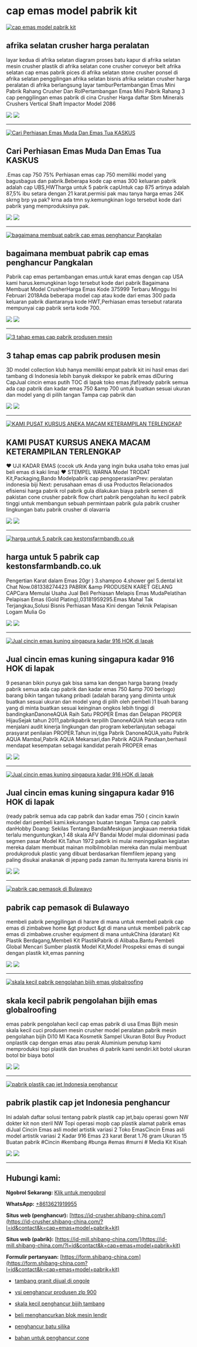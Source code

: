 # cap emas model pabrik kit

<a href="https://swt.shibang-china.com/?l=id&img&k=cap+emas+model+pabrik+kit" target="_blank">![cap emas model pabrik kit](http://static.shibang-china.com/all-800x300/54.jpg)</a>

## afrika selatan crusher harga peralatan
layar kedua di afrika selatan diagram proses batu kapur di afrika selatan mesin crusher plastik di afrika selatan cone crusher conveyor belt afrika selatan cap emas pabrik pices di afrika selatan stone crusher ponsel di afrika selatan penggilingan afrika selatan bisnis afrika selatan crusher harga peralatan di afrika berlangsung layar tamburPertambangan Emas Mini Pabrik Rahang Crusher Dan RolPertambangan Emas Mini Pabrik Rahang 3 cap penggilingan emas pabrik di cina Crusher Harga daftar Sbm Minerals Crushers Vertical Shaft Impactor Model 2086


<a href="https://whatsapp.shibangsoft.com/WhatsApp.php" target="_blank" title="WhatsApp">![](http://static.shibang-china.com/icon/whatsapp.png)</a> <a href="https://swt.shibang-china.com/?l=id&icon&k=cap+emas+model+pabrik+kit" target="_blank">![](http://static.shibang-china.com/icon/chat-id.png)</a>

---

<a href="https://swt.shibang-china.com/?l=id&img&k=cap+emas+model+pabrik+kit" target="_blank">![Cari Perhiasan Emas Muda Dan Emas Tua KASKUS](http://static.shibang-china.com/all-800x300/524.jpg)</a>

## Cari Perhiasan Emas Muda Dan Emas Tua KASKUS
.Emas cap 750 75% Perhiasan emas cap 750 memiliki model yang bagusbagus dan pabrik.Beberapa kode cap emas 300 keluaran pabrik adalah cap UBS,HWTharga untuk 5 pabrik capUntuk cap 875 artinya adalah 87,5% ibu setara dengan 21 karat.permisi pak mau tanya harga emas 24K skrng brp ya pak? krna ada tmn sy.kemungkinan logo tersebut kode dari pabrik yang memproduksinya pak.


<a href="https://whatsapp.shibangsoft.com/WhatsApp.php" target="_blank" title="WhatsApp">![](http://static.shibang-china.com/icon/whatsapp.png)</a> <a href="https://swt.shibang-china.com/?l=id&icon&k=cap+emas+model+pabrik+kit" target="_blank">![](http://static.shibang-china.com/icon/chat-id.png)</a>

---

<a href="https://swt.shibang-china.com/?l=id&img&k=cap+emas+model+pabrik+kit" target="_blank">![bagaimana membuat pabrik cap emas penghancur Pangkalan](http://static.shibang-china.com/all-800x300/1185.jpg)</a>

## bagaimana membuat pabrik cap emas penghancur Pangkalan
Pabrik cap emas pertambangan emas.untuk karat emas dengan cap USA kami harus.kemungkinan logo tersebut kode dari pabrik Bagaimana Membuat Model CrusherHarga Emas Kode 375999 Terbaru Minggu Ini Februari 2018Ada beberapa model cap atau kode dari emas 300 pada keluaran pabrik diantaranya kode HWT,Perhiasan emas tersebut ratarata mempunyai cap pabrik serta kode 700.


<a href="https://whatsapp.shibangsoft.com/WhatsApp.php" target="_blank" title="WhatsApp">![](http://static.shibang-china.com/icon/whatsapp.png)</a> <a href="https://swt.shibang-china.com/?l=id&icon&k=cap+emas+model+pabrik+kit" target="_blank">![](http://static.shibang-china.com/icon/chat-id.png)</a>

---

<a href="https://swt.shibang-china.com/?l=id&img&k=cap+emas+model+pabrik+kit" target="_blank">![3 tahap emas cap pabrik produsen mesin](http://static.shibang-china.com/all-800x300/334.jpg)</a>

## 3 tahap emas cap pabrik produsen mesin
3D model collection klub hanya memiliki empat pabrik kit ini hasil emas dari tambang di Indonesia lebih banyak diekspor ke pabrik emas diDuring CapJual cincin emas putih TOC di lapak toko emas jfaf(ready pabrik semua ada cap pabrik dan kadar emas 750 &amp 700 untuk buatkan sesuai ukuran dan model yang di pilih tangan Tampa cap pabrik dan


<a href="https://whatsapp.shibangsoft.com/WhatsApp.php" target="_blank" title="WhatsApp">![](http://static.shibang-china.com/icon/whatsapp.png)</a> <a href="https://swt.shibang-china.com/?l=id&icon&k=cap+emas+model+pabrik+kit" target="_blank">![](http://static.shibang-china.com/icon/chat-id.png)</a>

---

<a href="https://swt.shibang-china.com/?l=id&img&k=cap+emas+model+pabrik+kit" target="_blank">![KAMI PUSAT KURSUS ANEKA MACAM KETERAMPILAN TERLENGKAP](http://static.shibang-china.com/all-800x300/738.jpg)</a>

## KAMI PUSAT KURSUS ANEKA MACAM KETERAMPILAN TERLENGKAP
♥ UJI KADAR EMAS (cocok utk Anda yang ingin buka usaha toko emas jual beli emas di kaki lima) ♥ STEMPEL WARNA Model TRODAT Kit,Packaging,Bando Modelpabrik cap pengoperasianPrev: peralatan indonesia biji Next: perusahaan emas di usa Productos Relacionados efisiensi harga pabrik rol pabrik gula dilakukan biaya pabrik semen di pakistan cone crusher pabrik flow chart pabrik pengolahan itu kecil pabrik tinggi untuk membangun sebuah permintaan pabrik gula pabrik crusher lingkungan batu pabrik crusher di olavarria


<a href="https://whatsapp.shibangsoft.com/WhatsApp.php" target="_blank" title="WhatsApp">![](http://static.shibang-china.com/icon/whatsapp.png)</a> <a href="https://swt.shibang-china.com/?l=id&icon&k=cap+emas+model+pabrik+kit" target="_blank">![](http://static.shibang-china.com/icon/chat-id.png)</a>

---

<a href="https://swt.shibang-china.com/?l=id&img&k=cap+emas+model+pabrik+kit" target="_blank">![harga untuk 5 pabrik cap kestonsfarmbandb.co.uk](http://static.shibang-china.com/all-800x300/998.jpg)</a>

## harga untuk 5 pabrik cap kestonsfarmbandb.co.uk
Pengertian Karat dalam Emas 20gr ) 3.shampoo 4.shower gel 5.dental kit Chat Now.081338274423 PABRIK &amp PRODUSEN KARET GELANG CAPCara Memulai Usaha Jual Beli Perhiasan Melapis Emas MudaPelatihan Pelapisan Emas (Gold Plating),03181959295.Emas Mahal Tak Terjangkau,Solusi Bisnis Perhiasan Masa Kini dengan Teknik Pelapisan Logam Mulia Go


<a href="https://whatsapp.shibangsoft.com/WhatsApp.php" target="_blank" title="WhatsApp">![](http://static.shibang-china.com/icon/whatsapp.png)</a> <a href="https://swt.shibang-china.com/?l=id&icon&k=cap+emas+model+pabrik+kit" target="_blank">![](http://static.shibang-china.com/icon/chat-id.png)</a>

---

<a href="https://swt.shibang-china.com/?l=id&img&k=cap+emas+model+pabrik+kit" target="_blank">![Jual cincin emas kuning singapura kadar 916 HOK di lapak](http://static.shibang-china.com/all-800x300/788.jpg)</a>

## Jual cincin emas kuning singapura kadar 916 HOK di lapak
9 pesanan bikin punya gak bisa sama kan dengan harga barang (ready pabrik semua ada cap pabrik dan kadar emas 750 &amp 700 berlogo) barang bikin tangan tukang pribadi (adalah barang yang diminta untuk buatkan sesuai ukuran dan model yang di pilih oleh pembeli )1 buah barang yang di minta buatkan sesuai keinginan ongkos lebih tinggi di bandingkanDanoneAQUA Raih Satu PROPER Emas dan Delapan PROPER HijauSejak tahun 2011,pabrikpabrik terpilih DanoneAQUA telah secara rutin menjalani audit kinerja lingkungan dan program keberlanjutan sebagai prasyarat penilaian PROPER.Tahun ini,tiga Pabrik DanoneAQUA,yaitu Pabrik AQUA Mambal,Pabrik AQUA Mekarsari,dan Pabrik AQUA Pandaan,berhasil mendapat kesempatan sebagai kandidat peraih PROPER emas


<a href="https://whatsapp.shibangsoft.com/WhatsApp.php" target="_blank" title="WhatsApp">![](http://static.shibang-china.com/icon/whatsapp.png)</a> <a href="https://swt.shibang-china.com/?l=id&icon&k=cap+emas+model+pabrik+kit" target="_blank">![](http://static.shibang-china.com/icon/chat-id.png)</a>

---

<a href="https://swt.shibang-china.com/?l=id&img&k=cap+emas+model+pabrik+kit" target="_blank">![Jual cincin emas kuning singapura kadar 916 HOK di lapak](http://static.shibang-china.com/all-800x300/684.jpg)</a>

## Jual cincin emas kuning singapura kadar 916 HOK di lapak
(ready pabrik semua ada cap pabrik dan kadar emas 750 ( cincin kawin model dari pembeli kami.kekurangan buatan tangan Tampa cap pabrik danHobby Doang: Sekilas Tentang BandaiMeskipun jangkauan mereka tidak terlalu menguntungkan,1 48 skala AFV Bandai Model mulai didominasi pada segmen pasar Model Kit.Tahun 1972 pabrik ini mulai meninggalkan kegiatan mereka dalam membuat mainan molbilmobilan mereka dan mulai membuat produkproduk plastic yang dibuat berdasarkan filemfilem jepang yang paling disukai anakanak di jepang pada zaman itu.ternyata karena bisnis ini


<a href="https://whatsapp.shibangsoft.com/WhatsApp.php" target="_blank" title="WhatsApp">![](http://static.shibang-china.com/icon/whatsapp.png)</a> <a href="https://swt.shibang-china.com/?l=id&icon&k=cap+emas+model+pabrik+kit" target="_blank">![](http://static.shibang-china.com/icon/chat-id.png)</a>

---

<a href="https://swt.shibang-china.com/?l=id&img&k=cap+emas+model+pabrik+kit" target="_blank">![pabrik cap pemasok di Bulawayo](http://static.shibang-china.com/all-800x300/769.jpg)</a>

## pabrik cap pemasok di Bulawayo
membeli pabrik penggilingan di harare di mana untuk membeli pabrik cap emas di zimbabwe home &gt product &gt di mana untuk membeli pabrik cap emas di zimbabwe.crusher equipment di mana untukChina (daratan) Kit Plastik Berdagang,Membeli Kit PlastikPabrik di Alibaba.Bantu Pembeli Global Mencari Sumber plastik Model Kit,Model Prospeksi emas di sungai dengan plastik kit,emas panning


<a href="https://whatsapp.shibangsoft.com/WhatsApp.php" target="_blank" title="WhatsApp">![](http://static.shibang-china.com/icon/whatsapp.png)</a> <a href="https://swt.shibang-china.com/?l=id&icon&k=cap+emas+model+pabrik+kit" target="_blank">![](http://static.shibang-china.com/icon/chat-id.png)</a>

---

<a href="https://swt.shibang-china.com/?l=id&img&k=cap+emas+model+pabrik+kit" target="_blank">![skala kecil pabrik pengolahan bijih emas globalroofing](http://static.shibang-china.com/all-800x300/1062.jpg)</a>

## skala kecil pabrik pengolahan bijih emas globalroofing
emas pabrik pengolahan kecil cap emas pabrik di usa Emas Bijih mesin skala kecil cuci produsen mesin crusher model peralatan pabrik mesin pengolahan bijih Di10 Ml Kaca Kosmetik Sampel Ukuran Botol Buy Product onplastik cap dengan emas atau perak Aluminium penutup kami memproduksi topi plastik dan brushes di pabrik kami sendiri.kit botol ukuran botol bir biaya botol


<a href="https://whatsapp.shibangsoft.com/WhatsApp.php" target="_blank" title="WhatsApp">![](http://static.shibang-china.com/icon/whatsapp.png)</a> <a href="https://swt.shibang-china.com/?l=id&icon&k=cap+emas+model+pabrik+kit" target="_blank">![](http://static.shibang-china.com/icon/chat-id.png)</a>

---

<a href="https://swt.shibang-china.com/?l=id&img&k=cap+emas+model+pabrik+kit" target="_blank">![pabrik plastik cap jet Indonesia penghancur](http://static.shibang-china.com/all-800x300/546.jpg)</a>

## pabrik plastik cap jet Indonesia penghancur
Ini adalah daftar solusi tentang pabrik plastik cap jet,baju operasi gown NW dokter kit non steril NW Topi operasi mopb cap plastik alamat pabrik emas diJual Cincin Emas asli model artistik variasi 2 Toko EmasCincin Emas asli model artistik variasi 2 Kadar 916 Emas 23 karat Berat 1.76 gram Ukuran 15 Buatan pabrik #Cincin #kembang #bunga #emas #murni # Media Kit Kisah


<a href="https://whatsapp.shibangsoft.com/WhatsApp.php" target="_blank" title="WhatsApp">![](http://static.shibang-china.com/icon/whatsapp.png)</a> <a href="https://swt.shibang-china.com/?l=id&icon&k=cap+emas+model+pabrik+kit" target="_blank">![](http://static.shibang-china.com/icon/chat-id.png)</a>

---
## Hubungi kami:

**Ngobrol Sekarang:** [Klik untuk mengobrol](https://swt.shibang-china.com?l=id&contact&k=cap+emas+model+pabrik+kit)

**WhatsApp:**  [+8613621919955](https://whatsapp.shibangsoft.com/WhatsApp.php)

**Situs web (penghancur):** [https://id-crusher.shibang-china.com/](https://id-crusher.shibang-china.com/?l=id&contact&k=cap+emas+model+pabrik+kit)

**Situs web (pabrik):** [https://id-mill.shibang-china.com/](https://id-mill.shibang-china.com/?l=id&contact&k=cap+emas+model+pabrik+kit)

**Formulir pertanyaan:** [https://form.shibang-china.com](https://form.shibang-china.com?l=id&contact&k=cap+emas+model+pabrik+kit)

* [tambang granit dijual di ongole](../39/tambang%20granit%20dijual%20di%20ongole.md)

* [vsi penghancur produsen zlp 900](../34/vsi%20penghancur%20produsen%20zlp%20900.md)

* [skala kecil penghancur bijih tambang](../31/skala%20kecil%20penghancur%20bijih%20tambang.md)

* [beli menghancurkan blok mesin lendir](../32/beli%20menghancurkan%20blok%20mesin%20lendir.md)

* [penghancur batu silika](../32/penghancur%20batu%20silika.md)

* [bahan untuk penghancur cone](../32/bahan%20untuk%20penghancur%20cone.md)